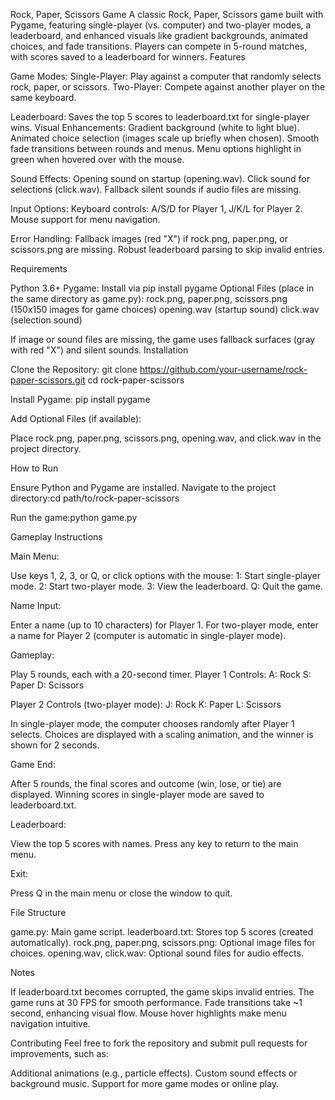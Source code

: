 Rock, Paper, Scissors Game
A classic Rock, Paper, Scissors game built with Pygame, featuring single-player (vs. computer) and two-player modes, a leaderboard, and enhanced visuals like gradient backgrounds, animated choices, and fade transitions. Players can compete in 5-round matches, with scores saved to a leaderboard for winners.
Features

Game Modes:
Single-Player: Play against a computer that randomly selects rock, paper, or scissors.
Two-Player: Compete against another player on the same keyboard.


Leaderboard: Saves the top 5 scores to leaderboard.txt for single-player wins.
Visual Enhancements:
Gradient background (white to light blue).
Animated choice selection (images scale up briefly when chosen).
Smooth fade transitions between rounds and menus.
Menu options highlight in green when hovered over with the mouse.


Sound Effects:
Opening sound on startup (opening.wav).
Click sound for selections (click.wav).
Fallback silent sounds if audio files are missing.


Input Options:
Keyboard controls: A/S/D for Player 1, J/K/L for Player 2.
Mouse support for menu navigation.


Error Handling:
Fallback images (red "X") if rock.png, paper.png, or scissors.png are missing.
Robust leaderboard parsing to skip invalid entries.



Requirements

Python 3.6+
Pygame: Install via pip install pygame
Optional Files (place in the same directory as game.py):
rock.png, paper.png, scissors.png (150x150 images for game choices)
opening.wav (startup sound)
click.wav (selection sound)



If image or sound files are missing, the game uses fallback surfaces (gray with red "X") and silent sounds.
Installation

Clone the Repository:
git clone https://github.com/your-username/rock-paper-scissors.git
cd rock-paper-scissors


Install Pygame:
pip install pygame


Add Optional Files (if available):

Place rock.png, paper.png, scissors.png, opening.wav, and click.wav in the project directory.



How to Run

Ensure Python and Pygame are installed.
Navigate to the project directory:cd path/to/rock-paper-scissors


Run the game:python game.py



Gameplay Instructions

Main Menu:

Use keys 1, 2, 3, or Q, or click options with the mouse:
1: Start single-player mode.
2: Start two-player mode.
3: View the leaderboard.
Q: Quit the game.




Name Input:

Enter a name (up to 10 characters) for Player 1.
For two-player mode, enter a name for Player 2 (computer is automatic in single-player mode).


Gameplay:

Play 5 rounds, each with a 20-second timer.
Player 1 Controls:
A: Rock
S: Paper
D: Scissors


Player 2 Controls (two-player mode):
J: Rock
K: Paper
L: Scissors


In single-player mode, the computer chooses randomly after Player 1 selects.
Choices are displayed with a scaling animation, and the winner is shown for 2 seconds.


Game End:

After 5 rounds, the final scores and outcome (win, lose, or tie) are displayed.
Winning scores in single-player mode are saved to leaderboard.txt.


Leaderboard:

View the top 5 scores with names.
Press any key to return to the main menu.


Exit:

Press Q in the main menu or close the window to quit.



File Structure

game.py: Main game script.
leaderboard.txt: Stores top 5 scores (created automatically).
rock.png, paper.png, scissors.png: Optional image files for choices.
opening.wav, click.wav: Optional sound files for audio effects.

Notes

If leaderboard.txt becomes corrupted, the game skips invalid entries.
The game runs at 30 FPS for smooth performance.
Fade transitions take ~1 second, enhancing visual flow.
Mouse hover highlights make menu navigation intuitive.

Contributing
Feel free to fork the repository and submit pull requests for improvements, such as:

Additional animations (e.g., particle effects).
Custom sound effects or background music.
Support for more game modes or online play.

